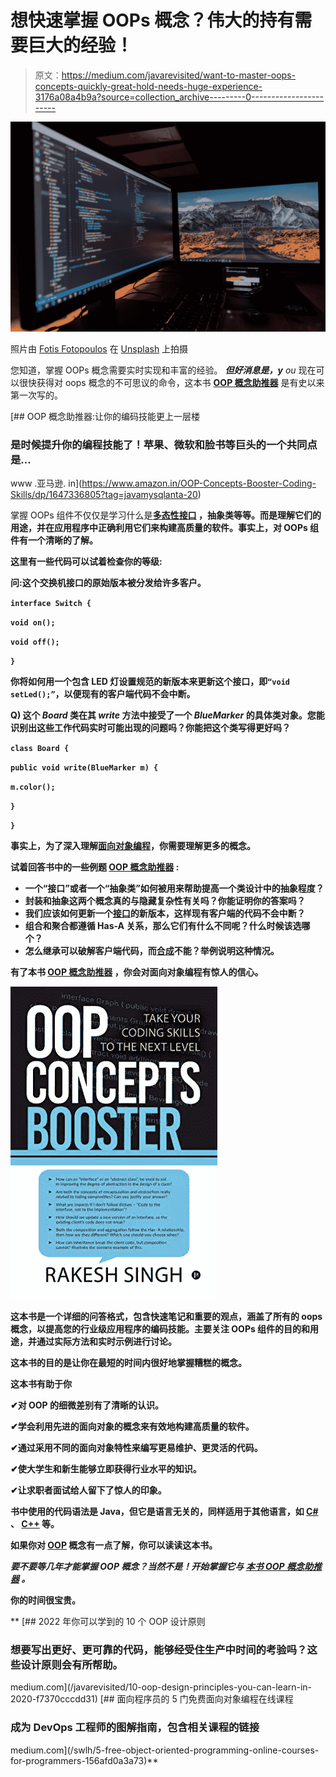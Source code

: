# 想快速掌握 OOPs 概念？伟大的持有需要巨大的经验！

> 原文：<https://medium.com/javarevisited/want-to-master-oops-concepts-quickly-great-hold-needs-huge-experience-3176a08a4b9a?source=collection_archive---------0----------------------->

![](img/7e93977c0dee608c4bc251d7ee4e134c.png)

照片由 [Fotis Fotopoulos](https://unsplash.com/@ffstop?utm_source=medium&utm_medium=referral) 在 [Unsplash](https://unsplash.com?utm_source=medium&utm_medium=referral) 上拍摄

您知道，掌握 OOPs 概念需要实时实现和丰富的经验。 ***但好消息是，y*** *ou* 现在可以很快获得对 oops 概念的不可思议的命令，这本书 [**OOP 概念助推器**](https://www.amazon.in/OOP-Concepts-Booster-Coding-Skills/dp/1647336805?tag=javamysqlanta-20) 是有史以来第一次写的。

[](https://www.amazon.in/OOP-Concepts-Booster-Coding-Skills/dp/1647336805?tag=javamysqlanta-20) [## OOP 概念助推器:让你的编码技能更上一层楼

### 是时候提升你的编程技能了！苹果、微软和脸书等巨头的一个共同点是…

www .亚马逊. in](https://www.amazon.in/OOP-Concepts-Booster-Coding-Skills/dp/1647336805?tag=javamysqlanta-20) 

掌握 OOPs 组件不仅仅是学习什么是[](https://www.java67.com/2016/03/top-21-java-inheritance-interview-Questions-Answer-Programming.html)**[**多态性**](https://javarevisited.blogspot.com/2011/08/what-is-polymorphism-in-java-example.html)[**接口**](https://javarevisited.blogspot.com/2012/04/10-points-on-interface-in-java-with.html) ，抽象类等等。而是理解它们的用途，并在应用程序中正确利用它们来构建高质量的软件。事实上，对 OOPs 组件有一个清晰的了解。**

****这里有一些代码可以试着检查你的等级:****

**问:这个交换机接口的原始版本被分发给许多客户。**

**`interface Switch {`**

**`void on();`**

**`void off();`**

**`}`**

**你将如何用一个包含 LED 灯设置规范的新版本来更新这个接口，即`“void setLed();”`，以便现有的客户端代码不会中断。**

****Q)** 这个 *Board* 类在其 *write* 方法中接受了一个 *BlueMarker* 的具体类对象。您能识别出这些工作代码实时可能出现的问题吗？你能把这个类写得更好吗？**

**`class Board {`**

**`public void write(BlueMarker m) {`**

**`m.color();`**

**`}`**

**`}`**

**事实上，为了深入理解[面向对象编程](/javarevisited/6-best-object-oriented-programming-books-and-courses-for-beginners-d46235cbda49)，你需要理解更多的概念。**

****试着回答书中的一些例题** [**OOP 概念助推器**](https://www.amazon.in/OOP-Concepts-Booster-Coding-Skills/dp/1647336805?tag=javamysqlanta-20) **:****

*   **一个“接口”或者一个“抽象类”如何被用来帮助提高一个类设计中的抽象程度？**
*   **封装和抽象这两个概念真的与隐藏复杂性有关吗？你能证明你的答案吗？**
*   **我们应该如何更新一个[接口](https://javarevisited.blogspot.com/2013/04/10-abstract-class-and-interface-interview-question-java-answers.html)的新版本，这样现有客户端的代码不会中断？**
*   **组合和聚合都遵循 Has-A 关系，那么它们有什么不同呢？什么时候该选哪个？**
*   **怎么继承可以破解客户端代码，而[合成](https://javarevisited.blogspot.com/2013/06/why-favor-composition-over-inheritance-java-oops-design.html)不能？举例说明这种情况。**

****有了本书** [**OOP 概念助推器**](https://www.amazon.in/OOP-Concepts-Booster-Coding-Skills/dp/1647336805?tag=javamysqlanta-20) **，你会对面向对象编程有惊人的信心。****

**[![](img/341a2c8bb3882b59efc5798c16c79290.png)](https://www.amazon.in/OOP-Concepts-Booster-Coding-Skills/dp/1647336805?tag=javamysqlanta-20)**

**这本书是一个详细的问答格式，包含快速笔记和重要的观点，涵盖了所有的 oops 概念，以提高您的行业级应用程序的编码技能。主要关注 OOPs 组件的目的和用途，并通过实际方法和实时示例进行讨论。**

**这本书的目的是让你在最短的时间内很好地掌握糟糕的概念。**

**这本书有助于你**

**✔对 OOP 的细微差别有了清晰的认识。**

**✔学会利用先进的面向对象的概念来有效地构建高质量的软件。**

**✔通过采用不同的面向对象特性来编写更易维护、更灵活的代码。**

**✔使大学生和新生能够立即获得行业水平的知识。**

**✔让求职者面试给人留下了惊人的印象。**

**书中使用的代码语法是 Java，但它是语言无关的，同样适用于其他语言，如 [C#](/javarevisited/5-best-c-c-sharp-programming-courses-for-beginners-in-2020-494f7afc7a5c) 、 [C++](https://javarevisited.blogspot.com/2020/07/top-10-courses-to-learn-c-in-depth-best.html) 等。**

**如果你对 [OOP](https://www.java67.com/2015/12/top-30-oops-concept-interview-questions-answers-java.html) 概念有一点了解，你可以读读这本书。**

*****要不要等几年才能掌握 OOP 概念？当然不是！开始掌握它与*** [***本书 OOP 概念助推器***](https://www.amazon.in/OOP-Concepts-Booster-Coding-Skills/dp/1647336805?tag=javamysqlanta-20) ***。*****

**你的时间很宝贵。**

**[](/javarevisited/10-oop-design-principles-you-can-learn-in-2020-f7370cccdd31) [## 2022 年你可以学到的 10 个 OOP 设计原则

### 想要写出更好、更可靠的代码，能够经受住生产中时间的考验吗？这些设计原则会有所帮助。

medium.com](/javarevisited/10-oop-design-principles-you-can-learn-in-2020-f7370cccdd31) [](/swlh/5-free-object-oriented-programming-online-courses-for-programmers-156afd0a3a73) [## 面向程序员的 5 门免费面向对象编程在线课程

### 成为 DevOps 工程师的图解指南，包含相关课程的链接

medium.com](/swlh/5-free-object-oriented-programming-online-courses-for-programmers-156afd0a3a73)**